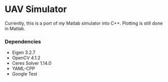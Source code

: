 # UAV Simulator

Currently, this is a port of my Matlab simulator into C++. Plotting is still done in Matlab.

### Dependencies
* Eigen 3.2.7
* OpenCV 4.1.2
* Ceres Solver 1.14.0
* YAML-CPP
* Google Test

